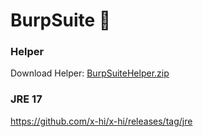 # BurpSuite 👋

### Helper
Download Helper: [BurpSuiteHelper.zip](https://github.com/x-hi/x-hi/blob/main/BurpSuiteHelper.zip)

### JRE 17
https://github.com/x-hi/x-hi/releases/tag/jre

